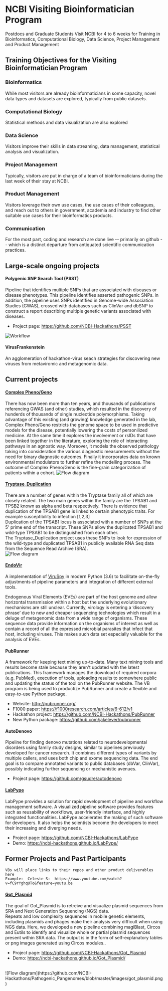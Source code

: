 # NCBI Visiting Bioinformatician Program
Postdocs and Graduate Students Visit NCBI for 4 to 6 weeks for Training in Bioinformatics, Computational Biology, Data Science, Project Management and Product Management

## Training Objectives for the Visiting Bioinformatician Program

### Bioinformatics
  While most visitors are already bioinformaticians in some capacity, novel data types and datasets are explored, typically from public datasets.  
### Computational Biology
  Statistical methods and data visualization are also explored 
### Data Science
  Visitors improve their skills in data streaming, data management, statistical analysis and visualization.  
### Project Management
  Typically, visitors are put in charge of a team of bioinformaticians during the last week of their stay at NCBI.  
### Product Management
  Visitors leverage their own use cases, the use cases of their colleagues, and reach out to others in government, academia and industry to find other suitable use cases for their bioinformatics products.  
### Communication
  For the most part, coding and research are done live -- primarily on github -- which is a distinct departure from antiquated scientific communication practices.  

## Large-scale ongoing projects

#### Polygenic SNP Search Tool (PSST)
Pipeline that identifies multiple SNPs that are associated with diseases or disease phenotypes. This pipeline identifies
asserted pathogenic SNPs. in addition, the pipeline uses SNPs identified in Genome-wide Association Studies (GWAS), crossed with databases such as ClinVar and dbSNP to construct a report describing multiple genetic variants associated with diseases.

- Project page: https://github.com/NCBI-Hackathons/PSST

![Workflow](/images/smallPSST.png?raw=true "PSST.png")

#### VirusFrankenstein

An agglomeration of hackathon-virus seach strategies for discovering new viruses from metaviromic and metagenomic data.  

## Current projects

#### [Complex Pheno/Geno](https://github.com/NCBI-Hackathons/Complex_Phenogeno)

There has now been more than ten years, and thousands of publications referencing GWAS (and other) studies, which resulted in the discovery of hunderds of thousands of single nucleotide polymorphisms. Taking advantage of this existing (and growing) knowledge generated in the lab, Complex Pheno/Geno restricts the genome space to be used in predictive models for the disease, potentially lowering the costs of personilized medicine. At the same time it explores the involvement or rsIDs that have been linked together in the literature, exploring the role of interacting pathways in an agnostic way. Moreover, it models the observed pathology taking into consideration the various diagnostic measurements without the need for binary diagnostic outcomes. Finally it incorporates data on known environmental modulators to further refine the modelling process. The outcome of Complex Pheno/Geno is the fine-grain categorization of patients within a cohort.
![Flow diagram](https://github.com/NCBI-Hackathons/Complex_Phenogeno/blob/master/Images/FlowDiagram.jpeg)

#### [Tryptase_Duplication](https://github.com/NCBI-Hackathons/Tryptase_Duplication) 

There are a number of genes within the Tryptase family all of which are closely related. The two main genes within the family are the TPSAB1 and TPSB2 known as alpha and beta respectively.
There is evidence that duplication of the TPSAB1 gene is linked to certain phenotypic traits. For example susceptibility to infection [1,2,3]
<br />
Duplication of the TPSAB1 locus is associated with a number of SNPs at the 5' prime end of the transcript. These SNPs allow the duplicated TPSAB1 and wild-type TPSAB1 to be distinguished from each other.
<br />
The Tryptase_Duplication project uses these SNPs to look for expression of the wild-type and duplicated TPSAB1 in publicly available RNA Seq data from the Sequence Read Archive (SRA).
<br />
![Flow diagram](https://github.com/NCBI-Hackathons/Tryptase_Duplication/blob/master/analysis/figs/expression_per_group.png)

#### [EndoVir](https://github.com/NCBI-Hackathons/EndoVir) 

A implementation of [ViruSpy](https://github.com/NCBI-Hackathons/ViruSpy)  in modern Python (3.6) to facilitate on-the-fly adjustments of pipeline parameters and integration of different external tools.   

Endogenous Viral Elements (EVEs) are part of the host genome and allow horizontal transmission within a host but the underlying evolutionary mechanisms are still unclear. Currently, virology is entering a ‘discovery phrase’ due to new and cheaper sequencing technologies which result in a deluge of metagenomic data from a wide range of organisms. These sequence data provide information on the organisms of interest as well as contain a record of all the expressed microbial parasites that infect that host, including viruses. This makes such data set especially valuable for the analysis of EVEs.

#### PubRunner

A framework for keeping text mining up-to-date. Many text mining tools and results become stale because they aren't updated with the latest publications. This framework manages the download of required corpora (e.g. PubMed), execution of tools, uploading results to somewhere public and updating the status of the tool on the PubRunner website. The VB program is being used to productize PubRunner and create a flexible and easy-to-use Python package.

- Website: http://pubrunner.org/
- F1000 paper: https://f1000research.com/articles/6-612/v1
- Hackathon project: https://github.com/NCBI-Hackathons/PubRunner
- New Python package: https://github.com/jakelever/pubrunner

#### AutoDenovo

Pipeline for finding denovo mutations related to neurodevelopmental disorders using family study designs, similar to pipelines previously developed for cancer research. It combines different types of variants by multiple callers, and uses both chip and exome sequencing data. The end goal is to compare annotated variants to public databases (dbVar, ClinVar), possibly indicating further sequencing or mechanistic avenues.

- Project page: https://github.com/gsudre/autodenovo

#### [LabPype](https://github.com/NCBI-Hackathons/LabPype)

LabPype provides a solution for rapid development of pipeline and workflow management software. A visualized pipeline software provides features such as reusability of workflows, user-friendly interface, and highly integrated functionalities. LabPype accelerates the making of such software for developers. It also helps the scientists become the developers to meet their increasing and diverging needs.

- Project page: https://github.com/NCBI-Hackathons/LabPype
- Demo: https://ncbi-hackathons.github.io/LabPype/

## Former Projects and Past Participants

```
VBs will place links to their repos and other product deliverables here 
Example:  Celeste S:  https://www.youtube.com/watch?v=fC9rYghqUTo&feature=youtu.be
```

#### [Got_Plasmid](https://github.com/NCBI-Hackathons/Got_Plasmid)

The goal of Got_Plasmid is to retreive and visualize plasmid sequences from SRA and Next Generation Sequencing (NGS) data.
<br />
Repeats and low complexity sequences in mobile genetic elements, including plasmids and phages make their analysis very difficult when using NGS data. Here, we developed a new pipeline combining magiBlast, Circos and Eutils to identify and visualize whole or partial plasmid sequences present within SRA data. The output is in the form of self-explanatory tables or png images generated using Circos modules..
<br />
- Project page: https://github.com/NCBI-Hackathons/Got_Plasmid
- Demo: https://ncbi-hackathons.github.io/Got_Plasmid/

<br />
![Flow diagram](https://github.com/NCBI-Hackathons/Pathogenic_Pangenomes/blob/master/images/got_plasmid.png)

## 
